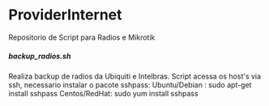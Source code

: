 # ProviderInternet
Repositorio de Script para Radios e Mikrotik
##### backup_radios.sh
  Realiza backup de radios da Ubiquiti e Intelbras.
  Script acessa os host's via ssh, necessario instalar o pacote sshpass:
      Ubuntu/Debian :
      sudo apt-get install sshpass
      Centos/RedHat:
      sudo yum install sshpass
      

